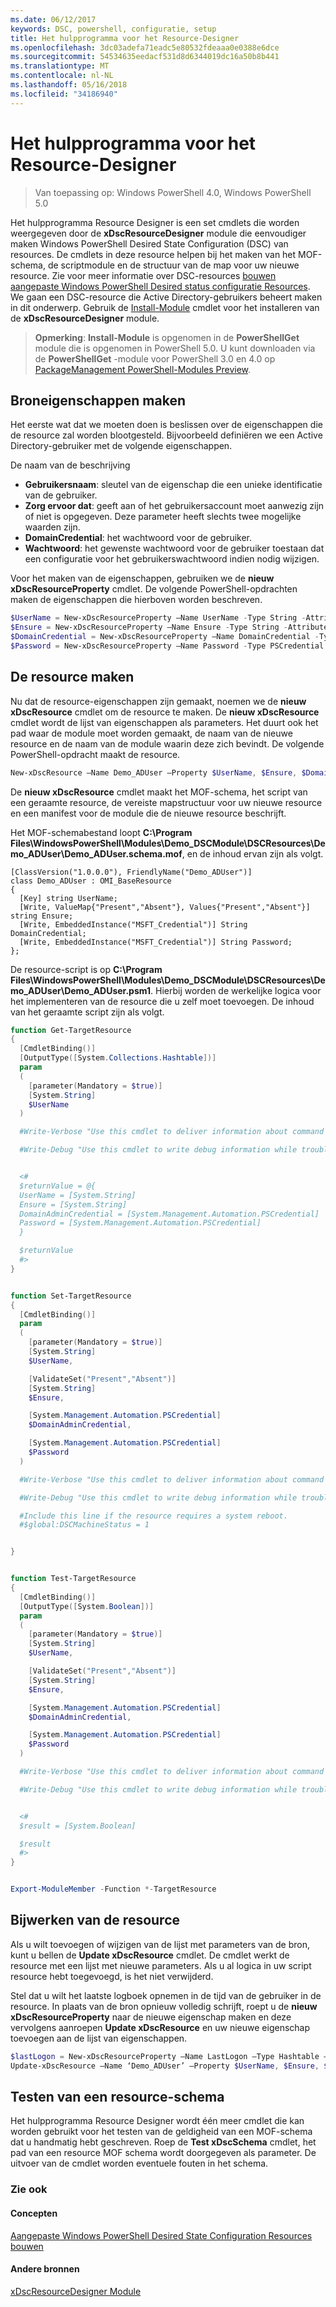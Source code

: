 ```yaml
---
ms.date: 06/12/2017
keywords: DSC, powershell, configuratie, setup
title: Het hulpprogramma voor het Resource-Designer
ms.openlocfilehash: 3dc03adefa71eadc5e80532fdeaaa0e0388e6dce
ms.sourcegitcommit: 54534635eedacf531d8d6344019dc16a50b8b441
ms.translationtype: MT
ms.contentlocale: nl-NL
ms.lasthandoff: 05/16/2018
ms.locfileid: "34186940"
---
```

# <a name="using-the-resource-designer-tool"></a>Het hulpprogramma voor het Resource-Designer

> Van toepassing op: Windows PowerShell 4.0, Windows PowerShell 5.0

Het hulpprogramma Resource Designer is een set cmdlets die worden weergegeven door de **xDscResourceDesigner** module die eenvoudiger maken Windows PowerShell Desired State Configuration (DSC) van resources. De cmdlets in deze resource helpen bij het maken van het MOF-schema, de scriptmodule en de structuur van de map voor uw nieuwe resource. Zie voor meer informatie over DSC-resources [bouwen aangepaste Windows PowerShell Desired status configuratie Resources](authoringResource.md).
We gaan een DSC-resource die Active Directory-gebruikers beheert maken in dit onderwerp.
Gebruik de [Install-Module](https://technet.microsoft.com/library/dn807162.aspx) cmdlet voor het installeren van de **xDscResourceDesigner** module.

>**Opmerking**: **Install-Module** is opgenomen in de **PowerShellGet** module die is opgenomen in PowerShell 5.0. U kunt downloaden via de **PowerShellGet** -module voor PowerShell 3.0 en 4.0 op [PackageManagement PowerShell-Modules Preview](https://www.microsoft.com/en-us/download/details.aspx?id=49186).

## <a name="creating-resource-properties"></a>Broneigenschappen maken
Het eerste wat dat we moeten doen is beslissen over de eigenschappen die de resource zal worden blootgesteld. Bijvoorbeeld definiëren we een Active Directory-gebruiker met de volgende eigenschappen.

De naam van de beschrijving
* **Gebruikersnaam**: sleutel van de eigenschap die een unieke identificatie van de gebruiker.
* **Zorg ervoor dat**: geeft aan of het gebruikersaccount moet aanwezig zijn of niet is opgegeven. Deze parameter heeft slechts twee mogelijke waarden zijn.
* **DomainCredential**: het wachtwoord voor de gebruiker.
* **Wachtwoord**: het gewenste wachtwoord voor de gebruiker toestaan dat een configuratie voor het gebruikerswachtwoord indien nodig wijzigen.

Voor het maken van de eigenschappen, gebruiken we de **nieuw xDscResourceProperty** cmdlet. De volgende PowerShell-opdrachten maken de eigenschappen die hierboven worden beschreven.

```powershell
$UserName = New-xDscResourceProperty –Name UserName -Type String -Attribute Key
$Ensure = New-xDscResourceProperty –Name Ensure -Type String -Attribute Write –ValidateSet “Present”, “Absent”
$DomainCredential = New-xDscResourceProperty –Name DomainCredential -Type PSCredential -Attribute Write
$Password = New-xDscResourceProperty –Name Password -Type PSCredential -Attribute Write
```

## <a name="create-the-resource"></a>De resource maken

Nu dat de resource-eigenschappen zijn gemaakt, noemen we de **nieuw xDscResource** cmdlet om de resource te maken. De **nieuw xDscResource** cmdlet wordt de lijst van eigenschappen als parameters. Het duurt ook het pad waar de module moet worden gemaakt, de naam van de nieuwe resource en de naam van de module waarin deze zich bevindt. De volgende PowerShell-opdracht maakt de resource.

```powershell
New-xDscResource –Name Demo_ADUser –Property $UserName, $Ensure, $DomainCredential, $Password –Path ‘C:\Program Files\WindowsPowerShell\Modules’ –ModuleName Demo_DSCModule
```

De **nieuw xDscResource** cmdlet maakt het MOF-schema, het script van een geraamte resource, de vereiste mapstructuur voor uw nieuwe resource en een manifest voor de module die de nieuwe resource beschrijft.

Het MOF-schemabestand loopt **C:\Program Files\WindowsPowerShell\Modules\Demo_DSCModule\DSCResources\Demo_ADUser\Demo_ADUser.schema.mof**, en de inhoud ervan zijn als volgt.

```
[ClassVersion("1.0.0.0"), FriendlyName("Demo_ADUser")]
class Demo_ADUser : OMI_BaseResource
{
  [Key] string UserName;
  [Write, ValueMap{"Present","Absent"}, Values{"Present","Absent"}] string Ensure;
  [Write, EmbeddedInstance("MSFT_Credential")] String DomainCredential;
  [Write, EmbeddedInstance("MSFT_Credential")] String Password;
};
```

De resource-script is op **C:\Program Files\WindowsPowerShell\Modules\Demo_DSCModule\DSCResources\Demo_ADUser\Demo_ADUser.psm1**. Hierbij worden de werkelijke logica voor het implementeren van de resource die u zelf moet toevoegen. De inhoud van het geraamte script zijn als volgt.

```powershell
function Get-TargetResource
{
  [CmdletBinding()]
  [OutputType([System.Collections.Hashtable])]
  param
  (
    [parameter(Mandatory = $true)]
    [System.String]
    $UserName
  )

  #Write-Verbose "Use this cmdlet to deliver information about command processing."

  #Write-Debug "Use this cmdlet to write debug information while troubleshooting."


  <#
  $returnValue = @{
  UserName = [System.String]
  Ensure = [System.String]
  DomainAdminCredential = [System.Management.Automation.PSCredential]
  Password = [System.Management.Automation.PSCredential]
  }

  $returnValue
  #>
}


function Set-TargetResource
{
  [CmdletBinding()]
  param
  (
    [parameter(Mandatory = $true)]
    [System.String]
    $UserName,

    [ValidateSet("Present","Absent")]
    [System.String]
    $Ensure,

    [System.Management.Automation.PSCredential]
    $DomainAdminCredential,

    [System.Management.Automation.PSCredential]
    $Password
  )

  #Write-Verbose "Use this cmdlet to deliver information about command processing."

  #Write-Debug "Use this cmdlet to write debug information while troubleshooting."

  #Include this line if the resource requires a system reboot.
  #$global:DSCMachineStatus = 1


}


function Test-TargetResource
{
  [CmdletBinding()]
  [OutputType([System.Boolean])]
  param
  (
    [parameter(Mandatory = $true)]
    [System.String]
    $UserName,

    [ValidateSet("Present","Absent")]
    [System.String]
    $Ensure,

    [System.Management.Automation.PSCredential]
    $DomainAdminCredential,

    [System.Management.Automation.PSCredential]
    $Password
  )

  #Write-Verbose "Use this cmdlet to deliver information about command processing."

  #Write-Debug "Use this cmdlet to write debug information while troubleshooting."


  <#
  $result = [System.Boolean]

  $result
  #>
}


Export-ModuleMember -Function *-TargetResource
```

## <a name="updating-the-resource"></a>Bijwerken van de resource

Als u wilt toevoegen of wijzigen van de lijst met parameters van de bron, kunt u bellen de **Update xDscResource** cmdlet. De cmdlet werkt de resource met een lijst met nieuwe parameters. Als u al logica in uw script resource hebt toegevoegd, is het niet verwijderd.

Stel dat u wilt het laatste logboek opnemen in de tijd van de gebruiker in de resource. In plaats van de bron opnieuw volledig schrijft, roept u de **nieuw xDscResourceProperty** naar de nieuwe eigenschap maken en deze vervolgens aanroepen **Update xDscResource** en uw nieuwe eigenschap toevoegen aan de lijst van eigenschappen.

```powershell
$lastLogon = New-xDscResourceProperty –Name LastLogon –Type Hashtable –Attribute Write –Description “For mapping users to their last log on time”
Update-xDscResource –Name ‘Demo_ADUser’ –Property $UserName, $Ensure, $DomainCredential, $Password, $lastLogon -Force
```

## <a name="testing-a-resource-schema"></a>Testen van een resource-schema

Het hulpprogramma Resource Designer wordt één meer cmdlet die kan worden gebruikt voor het testen van de geldigheid van een MOF-schema dat u handmatig hebt geschreven. Roep de **Test xDscSchema** cmdlet, het pad van een resource MOF schema wordt doorgegeven als parameter. De uitvoer van de cmdlet worden eventuele fouten in het schema.

### <a name="see-also"></a>Zie ook

#### <a name="concepts"></a>Concepten
[Aangepaste Windows PowerShell Desired State Configuration Resources bouwen](authoringResource.md)

#### <a name="other-resources"></a>Andere bronnen
[xDscResourceDesigner Module](https://powershellgallery.com/packages/xDscResourceDesigner)